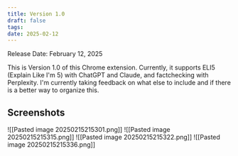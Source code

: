 ```yaml
---
title: Version 1.0
draft: false
tags: 
date: 2025-02-12
---
```

Release Date: February 12, 2025

 This is Version 1.0 of this Chrome extension. Currently, it supports ELI5 (Explain Like I'm 5) with ChatGPT and Claude, and factchecking with Perplexity. I'm currently taking feedback on what else to include and if there is a better way to organize this.

## Screenshots
![[Pasted image 20250215215301.png]]
![[Pasted image 20250215215315.png]]
![[Pasted image 20250215215322.png]]
![[Pasted image 20250215215336.png]]